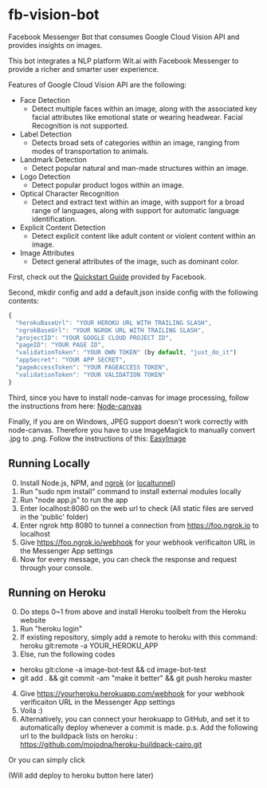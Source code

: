 # fb-vision-bot
Facebook Messenger Bot that consumes Google Cloud Vision API and provides insights on images.

This bot integrates a NLP platform Wit.ai with Facebook Messenger to provide a richer and smarter user experience.

Features of Google Cloud Vision API are the following:

- Face Detection
  - Detect multiple faces within an image, along with the associated key facial attributes like emotional state or wearing headwear. Facial Recognition is not supported.
- Label Detection
  - Detects broad sets of categories within an image, ranging from modes of transportation to animals.
- Landmark Detection
  - Detect popular natural and man-made structures within an image.
- Logo Detection
  - Detect popular product logos within an image.
- Optical Character Recognition
  - Detect and extract text within an image, with support for a broad range of languages, along with support for automatic language identification.
- Explicit Content Detection
  - Detect explicit content like adult content or violent content within an image.
- Image Attributes
  - Detect general attributes of the image, such as dominant color.

First, check out the [Quickstart Guide](https://developers.facebook.com/docs/messenger-platform/quickstart) provided by Facebook.

Second, mkdir config and add a default.json inside config with the following contents:

```javascript
{
  "herokuBaseUrl": "YOUR HEROKU URL WITH TRAILING SLASH",
  "ngrokBaseUrl": "YOUR NGROK URL WITH TRAILING SLASH",
  "projectID": "YOUR GOOGLE CLOUD PROJECT ID",
  "pageID": "YOUR PAGE ID",
  "validationToken": "YOUR OWN TOKEN" (by default, "just_do_it")
  "appSecret": "YOUR APP SECRET",
  "pageAccessToken": "YOUR PAGEACCESS TOKEN",
  "validationToken": "YOUR VALIDATION TOKEN"
}
```

Third, since you have to install node-canvas for image processing, follow the instructions from here: [Node-canvas](https://github.com/Automattic/node-canvas)

Finally, if you are on Windows, JPEG support doesn't work correctly with node-canvas. Therefore you have to use ImageMagick to manually convert .jpg to .png.
Follow the instructions of this: [EasyImage](https://github.com/hacksparrow/node-easyimage)


## Running Locally
0. Install Node.js, NPM, and [ngrok](https://ngrok.com/) (or [localtunnel](https://localtunnel.me/))
1. Run "sudo npm install" command to install external modules locally
2. Run "node app.js" to run the app
3. Enter localhost:8080 on the web url to check (All static files are served in the 'public' folder)
4. Enter ngrok http 8080 to tunnel a connection from https://foo.ngrok.io to localhost
5. Give https://foo.ngrok.io/webhook for your webhook verificaiton URL in the Messenger App settings
6. Now for every message, you can check the response and request through your console.

## Running on Heroku
0. Do steps 0~1 from above and install Heroku toolbelt from the Heroku website
1. Run "heroku login"
2. If existing repository, simply add a remote to heroku with this command: heroku git:remote -a YOUR_HEROKU_APP
3. Else, run the following codes

  - heroku git:clone -a image-bot-test && cd image-bot-test
  - git add . && git commit -am "make it better" && git push heroku master

4. Give https://yourheroku.herokuapp.com/webhook for your webhook verificaiton URL in the Messenger App settings
5. Voila :)
6. Alternatively, you can connect your herokuapp to GitHub, and set it to automatically deploy whenever a commit is made.
p.s. Add the following url to the buildpack lists on heroku : https://github.com/mojodna/heroku-buildpack-cairo.git

Or you can simply click

(Will add deploy to heroku button here later)
